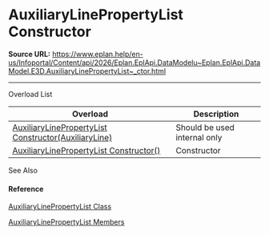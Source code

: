 # AuxiliaryLinePropertyList Constructor

**Source URL:** https://www.eplan.help/en-us/Infoportal/Content/api/2026/Eplan.EplApi.DataModelu~Eplan.EplApi.DataModel.E3D.AuxiliaryLinePropertyList~_ctor.html

---

Overload List

| Overload | Description |
| --- | --- |
| [AuxiliaryLinePropertyList Constructor(AuxiliaryLine)](Eplan.EplApi.DataModelu~Eplan.EplApi.DataModel.E3D.AuxiliaryLinePropertyList~_ctor(AuxiliaryLine).html) | Should be used internal only |
| [AuxiliaryLinePropertyList Constructor()](Eplan.EplApi.DataModelu~Eplan.EplApi.DataModel.E3D.AuxiliaryLinePropertyList~_ctor().html) | Constructor |



See Also

#### Reference

[AuxiliaryLinePropertyList Class](Eplan.EplApi.DataModelu~Eplan.EplApi.DataModel.E3D.AuxiliaryLinePropertyList.html)
  
[AuxiliaryLinePropertyList Members](Eplan.EplApi.DataModelu~Eplan.EplApi.DataModel.E3D.AuxiliaryLinePropertyList_members.html)